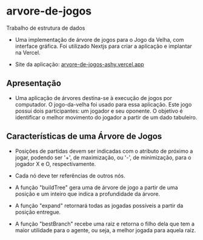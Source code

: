 # arvore-de-jogos
Trabalho de estrutura de dados

- Uma implementação de árvore de jogos para o Jogo da Velha, com interface gráfica. Foi utilizado Nextjs para criar a aplicação e implantar na Vercel.

- Site da aplicação: [arvore-de-jogos-ashy.vercel.app](https://arvore-de-jogos-ashy.vercel.app)

## Apresentação

- Uma aplicação de árvores destina-se à execução de jogos por computador. O jogo-da-velha foi usado para essa aplicação. Este jogo possui dois participantes: um jogador e seu oponente. O objetivo é identificar o melhor movimento do jogador a partir de um dado tabuleiro.

## Características de uma Árvore de Jogos

- Posições de partidas devem ser indicadas com o atributo de próximo a jogar, podendo ser '+', de maximização, ou '-', de minimização, para o jogador X e O, respectivamente.

- Cada nó deve ter referências de outros nós.

- A função "buildTree" gera uma de árvore de jogo a partir de uma posição e um inteiro que indica a profundidade da árvore.

- A função "expand" retornará todas as jogadas possíveis a partir da posição entregue.

- A função "bestBranch" recebe uma raiz e retorna o filho dela que tem a maior utilidade para o agente, ou seja, a melhor jogada para aquela raiz.